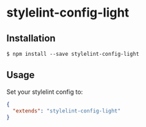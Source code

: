 # stylelint-config-light

## Installation

```console
$ npm install --save stylelint-config-light
```

## Usage

Set your stylelint config to:

```json
{
  "extends": "stylelint-config-light"
}
